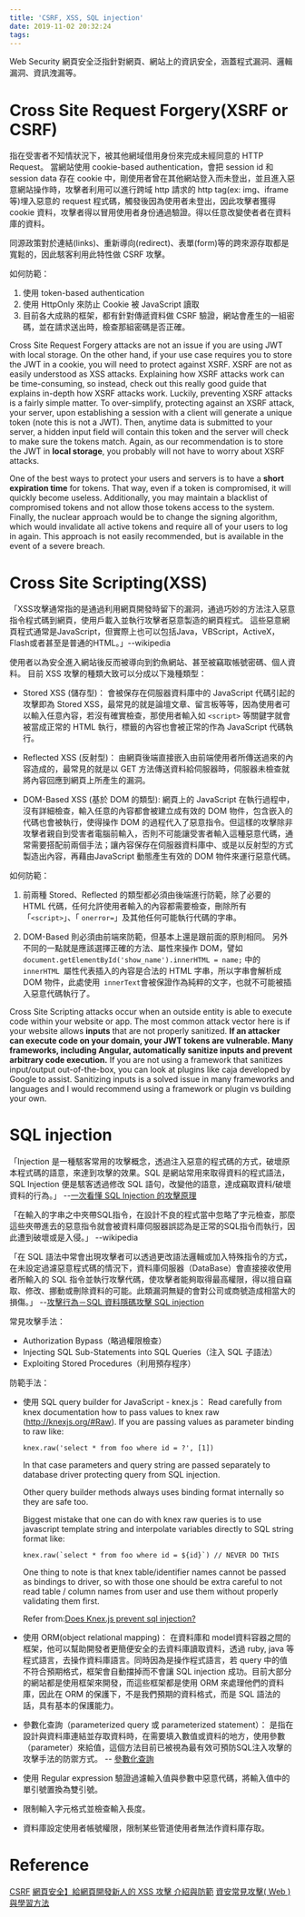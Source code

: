 ```yaml
---
title: 'CSRF, XSS, SQL injection'
date: 2019-11-02 20:32:24
tags:
---
```


Web Security 網頁安全泛指針對網頁、網站上的資訊安全，涵蓋程式漏洞、邏輯漏洞、資訊洩漏等。

# Cross Site Request Forgery(XSRF or CSRF)

指在受害者不知情狀況下，被其他網域借用身份來完成未經同意的 HTTP Request。
當網站使用 cookie-based authentication，會把 session id 和 session data 存在 cookie 中，剛使用者曾在其他網站登入而未登出，並且進入惡意網站操作時，攻擊者利用可以進行跨域 http 請求的 http tag(ex: img、iframe等)埋入惡意的 request 程式碼，觸發後因為使用者未登出，因此攻擊者獲得 cookie 資料，攻擊者得以冒用使用者身份通過驗證。得以任意改變使者者在資料庫的資料。

同源政策對於連結(links)、重新導向(redirect)、表單(form)等的跨來源存取都是寬鬆的，因此駭客利用此特性做 CSRF 攻擊。

如何防範：
1. 使用 token-based authentication
2. 使用 HttpOnly 來防止 Cookie 被 JavaScript 讀取
3. 目前各大成熟的框架，都有針對傳遞資料做 CSRF 驗證，網站會產生的一組密碼，並在請求送出時，檢查那組密碼是否正確。

Cross Site Request Forgery attacks are not an issue if you are using JWT with local storage. On the other hand, if your use case requires you to store the JWT in a cookie, you will need to protect against XSRF. XSRF are not as easily understood as XSS attacks. Explaining how XSRF attacks work can be time-consuming, so instead, check out this really good guide that explains in-depth how XSRF attacks work. Luckily, preventing XSRF attacks is a fairly simple matter. To over-simplify, protecting against an XSRF attack, your server, upon establishing a session with a client will generate a unique token (note this is not a JWT). Then, anytime data is submitted to your server, a hidden input field will contain this token and the server will check to make sure the tokens match. Again, as our recommendation is to store the JWT in **local storage**, you probably will not have to worry about XSRF attacks.

One of the best ways to protect your users and servers is to have a **short expiration time** for tokens. That way, even if a token is compromised, it will quickly become useless. Additionally, you may maintain a blacklist of compromised tokens and not allow those tokens access to the system. Finally, the nuclear approach would be to change the signing algorithm, which would invalidate all active tokens and require all of your users to log in again. This approach is not easily recommended, but is available in the event of a severe breach.

# Cross Site Scripting(XSS)

「XSS攻擊通常指的是通過利用網頁開發時留下的漏洞，通過巧妙的方法注入惡意指令程式碼到網頁，使用戶載入並執行攻擊者惡意製造的網頁程式。 這些惡意網頁程式通常是JavaScript，但實際上也可以包括Java，VBScript，ActiveX，Flash或者甚至是普通的HTML。」--wikipedia

使用者以為安全進入網站後反而被導向到釣魚網站、甚至被竊取帳號密碼、個人資料。
目前 XSS 攻擊的種類大致可以分成以下幾種類型：
- Stored XSS (儲存型)：
會被保存在伺服器資料庫中的 JavaScript 代碼引起的攻擊即為 Stored XSS，最常見的就是論壇文章、留言板等等，因為使用者可以輸入任意內容，若沒有確實檢查，那使用者輸入如 `<script>` 等關鍵字就會被當成正常的 HTML 執行，標籤的內容也會被正常的作為 JavaScript 代碼執行。

- Reflected XSS (反射型)：
由網頁後端直接嵌入由前端使用者所傳送過來的內容造成的，最常見的就是以 GET 方法傳送資料給伺服器時，伺服器未檢查就將內容回應到網頁上所產生的漏洞。

- DOM-Based XSS (基於 DOM 的類型):
網頁上的 JavaScript 在執行過程中，沒有詳細檢查，輸入任意的內容都會被建立成有效的 DOM 物件，包含嵌入的代碼也會被執行，使得操作 DOM 的過程代入了惡意指令。但這樣的攻擊除非攻擊者親自到受害者電腦前輸入，否則不可能讓受害者輸入這種惡意代碼，通常需要搭配前兩個手法；讓內容保存在伺服器資料庫中、或是以反射型的方式製造出內容，再藉由JavaScript 動態產生有效的 DOM 物件來運行惡意代碼。

如何防範：
1. 前兩種 Stored、Reflected 的類型都必須由後端進行防範，除了必要的 HTML 代碼，任何允許使用者輸入的內容都需要檢查，刪除所有「`<script>`」、「 `onerror=`」及其他任何可能執行代碼的字串。

2. DOM-Based 則必須由前端來防範，但基本上還是跟前面的原則相同。
另外不同的一點就是應該選擇正確的方法、屬性來操作 DOM，譬如`document.getElementById('show_name').innerHTML = name;` 中的`innerHTML `屬性代表插入的內容是合法的 HTML 字串，所以字串會解析成 DOM 物件，此處使用` innerText`會被保證作為純粹的文字，也就不可能被插入惡意代碼執行了。

Cross Site Scripting attacks occur when an outside entity is able to execute code within your website or app. The most common attack vector here is if your website allows **inputs** that are not properly sanitized. **If an attacker can execute code on your domain, your JWT tokens are vulnerable. Many frameworks, including Angular, automatically sanitize inputs and prevent arbitrary code execution.** If you are not using a framework that sanitizes input/output out-of-the-box, you can look at plugins like caja developed by Google to assist. Sanitizing inputs is a solved issue in many frameworks and languages and I would recommend using a framework or plugin vs building your own.

# SQL injection

「Injection 是一種駭客常用的攻擊概念，透過注入惡意的程式碼的方式，破壞原本程式碼的語意，來達到攻擊的效果。SQL 是網站常用來取得資料的程式語法，SQL Injection 便是駭客透過修改 SQL 語句，改變他的語意，達成竊取資料/破壞資料的行為。」
--[一次看懂 SQL Injection 的攻擊原理](https://medium.com/@jaydenlin/淺談駭客攻擊-網站安全-一次看懂-sql-injection-的攻擊原理-b1994fd2392a)

「在輸入的字串之中夾帶SQL指令，在設計不良的程式當中忽略了字元檢查，那麼這些夾帶進去的惡意指令就會被資料庫伺服器誤認為是正常的SQL指令而執行，因此遭到破壞或是入侵。」
--wikipedia

「在 SQL 語法中常會出現攻擊者可以透過更改語法邏輯或加入特殊指令的方式，在未設定過濾惡意程式碼的情況下，資料庫伺服器（DataBase）會直接接收使用者所輸入的 SQL 指令並執行攻擊代碼，使攻擊者能夠取得最高權限，得以擅自竊取、修改、挪動或刪除資料的可能。此類漏洞無疑的會對公司或商號造成相當大的損傷。」 
--[攻擊行為－SQL 資料隱碼攻擊 SQL injection](https://ithelp.ithome.com.tw/articles/10189201)

常見攻擊手法：
- Authorization Bypass（略過權限檢查）
- Injecting SQL Sub-Statements into SQL Queries（注入 SQL 子語法）
- Exploiting Stored Procedures（利用預存程序）

防範手法：
- 使用 SQL query builder for JavaScript - knex.js：
  Read carefully from knex documentation how to pass values to knex raw (http://knexjs.org/#Raw).
  If you are passing values as parameter binding to raw like:
  ```
  knex.raw('select * from foo where id = ?', [1])
  ```
  In that case parameters and query string are passed separately to database driver protecting query from SQL injection.

  Other query builder methods always uses binding format internally so they are safe too.

  Biggest mistake that one can do with knex raw queries is to use javascript template string and interpolate variables directly to SQL string format like:
  ```
  knex.raw(`select * from foo where id = ${id}`) // NEVER DO THIS 
  ```
  One thing to note is that knex table/identifier names cannot be passed as bindings to driver, so with those one should be extra careful to not read table / column names from user and use them without properly validating them first.

  Refer from:[Does Knex.js prevent sql injection?](https://stackoverflow.com/questions/49665023/does-knex-js-prevent-sql-injection/49665379)

- 使用 ORM(object relational mapping)：
在資料庫和 model資料容器之間的框架，他可以幫助開發者更簡便安全的去資料庫讀取資料，透過 ruby, java 等程式語言，去操作資料庫語言。同時因為是操作程式語言，若 query 中的值不符合預期格式，框架會自動擋掉而不會讓 SQL injection 成功。目前大部分的網站都是使用框架來開發，而這些框架都是使用 ORM 來處理他們的資料庫，因此在 ORM 的保護下，不是我們預期的資料格式，而是 SQL 語法的話，具有基本的保護能力。

- 參數化查詢（parameterized query 或 parameterized statement）：
是指在設計與資料庫連結並存取資料時，在需要填入數值或資料的地方，使用參數（parameter）來給值，這個方法目前已被視為最有效可預防SQL注入攻擊的攻擊手法的防禦方式。 -- [參數化查詢](https://www.wikiwand.com/zh-tw/%E5%8F%83%E6%95%B8%E5%8C%96%E6%9F%A5%E8%A9%A2)
- 使用 Regular expression 驗證過濾輸入值與參數中惡意代碼，將輸入值中的單引號置換為雙引號。
- 限制輸入字元格式並檢查輸入長度。
- 資料庫設定使用者帳號權限，限制某些管道使用者無法作資料庫存取。

# Reference
[CSRF](https://www.gnucitizen.org/blog/csrf-demystified/)
[網頁安全】給網頁開發新人的 XSS 攻擊 介紹與防範](https://forum.gamer.com.tw/Co.php?bsn=60292&sn=11267)
[資安常見攻擊( Web ) 與學習方法](https://ithelp.ithome.com.tw/articles/10209227)
